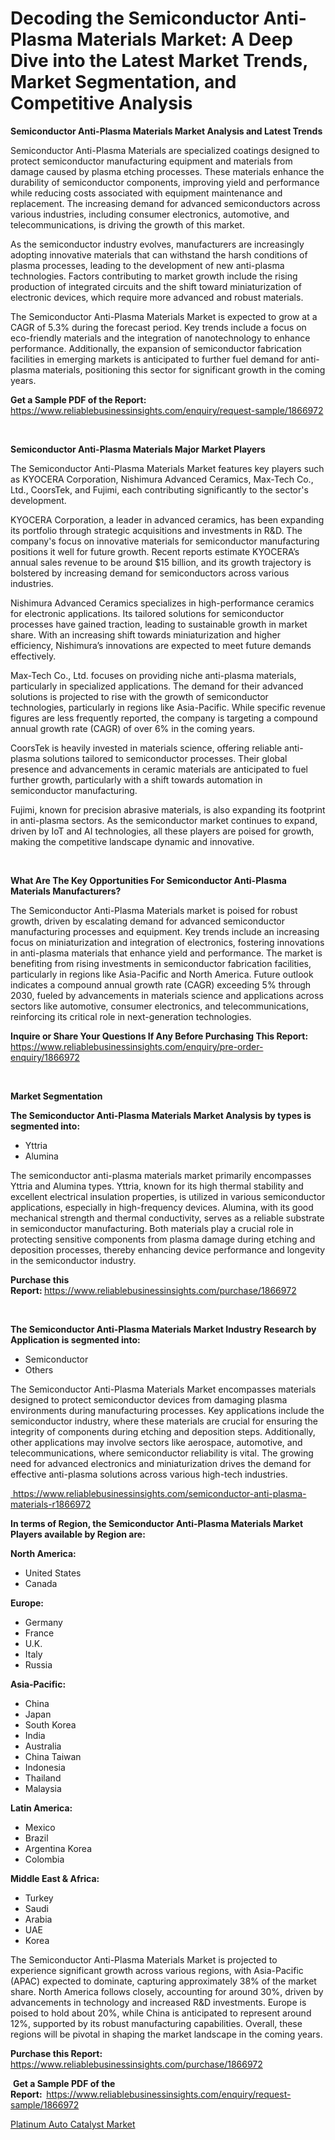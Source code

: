 <p><h1>Decoding the Semiconductor Anti-Plasma Materials Market: A Deep Dive into the Latest Market Trends, Market Segmentation, and Competitive Analysis</h1></p><p><strong>Semiconductor Anti-Plasma Materials Market Analysis and Latest Trends</strong></p>
<p><p>Semiconductor Anti-Plasma Materials are specialized coatings designed to protect semiconductor manufacturing equipment and materials from damage caused by plasma etching processes. These materials enhance the durability of semiconductor components, improving yield and performance while reducing costs associated with equipment maintenance and replacement. The increasing demand for advanced semiconductors across various industries, including consumer electronics, automotive, and telecommunications, is driving the growth of this market.</p><p>As the semiconductor industry evolves, manufacturers are increasingly adopting innovative materials that can withstand the harsh conditions of plasma processes, leading to the development of new anti-plasma technologies. Factors contributing to market growth include the rising production of integrated circuits and the shift toward miniaturization of electronic devices, which require more advanced and robust materials.</p><p>The Semiconductor Anti-Plasma Materials Market is expected to grow at a CAGR of 5.3% during the forecast period. Key trends include a focus on eco-friendly materials and the integration of nanotechnology to enhance performance. Additionally, the expansion of semiconductor fabrication facilities in emerging markets is anticipated to further fuel demand for anti-plasma materials, positioning this sector for significant growth in the coming years.</p></p>
<p><strong>Get a Sample PDF of the Report:&nbsp;</strong> <a href="https://www.reliablebusinessinsights.com/enquiry/request-sample/1866972?utm_campaign=2094&utm_medium=2&utm_source=Github&utm_content=ia&utm_term=04022025&utm_id=semiconductor-anti-plasma-materials">https://www.reliablebusinessinsights.com/enquiry/request-sample/1866972</a></p>
<p>&nbsp;</p>
<p><strong>Semiconductor Anti-Plasma Materials Major Market Players</strong></p>
<p><p>The Semiconductor Anti-Plasma Materials Market features key players such as KYOCERA Corporation, Nishimura Advanced Ceramics, Max-Tech Co., Ltd., CoorsTek, and Fujimi, each contributing significantly to the sector's development.</p><p>KYOCERA Corporation, a leader in advanced ceramics, has been expanding its portfolio through strategic acquisitions and investments in R&D. The company's focus on innovative materials for semiconductor manufacturing positions it well for future growth. Recent reports estimate KYOCERA’s annual sales revenue to be around $15 billion, and its growth trajectory is bolstered by increasing demand for semiconductors across various industries.</p><p>Nishimura Advanced Ceramics specializes in high-performance ceramics for electronic applications. Its tailored solutions for semiconductor processes have gained traction, leading to sustainable growth in market share. With an increasing shift towards miniaturization and higher efficiency, Nishimura’s innovations are expected to meet future demands effectively.</p><p>Max-Tech Co., Ltd. focuses on providing niche anti-plasma materials, particularly in specialized applications. The demand for their advanced solutions is projected to rise with the growth of semiconductor technologies, particularly in regions like Asia-Pacific. While specific revenue figures are less frequently reported, the company is targeting a compound annual growth rate (CAGR) of over 6% in the coming years.</p><p>CoorsTek is heavily invested in materials science, offering reliable anti-plasma solutions tailored to semiconductor processes. Their global presence and advancements in ceramic materials are anticipated to fuel further growth, particularly with a shift towards automation in semiconductor manufacturing.</p><p>Fujimi, known for precision abrasive materials, is also expanding its footprint in anti-plasma sectors. As the semiconductor market continues to expand, driven by IoT and AI technologies, all these players are poised for growth, making the competitive landscape dynamic and innovative.</p></p>
<p>&nbsp;</p>
<p><strong>What Are The Key Opportunities For Semiconductor Anti-Plasma Materials Manufacturers?</strong></p>
<p><p>The Semiconductor Anti-Plasma Materials market is poised for robust growth, driven by escalating demand for advanced semiconductor manufacturing processes and equipment. Key trends include an increasing focus on miniaturization and integration of electronics, fostering innovations in anti-plasma materials that enhance yield and performance. The market is benefiting from rising investments in semiconductor fabrication facilities, particularly in regions like Asia-Pacific and North America. Future outlook indicates a compound annual growth rate (CAGR) exceeding 5% through 2030, fueled by advancements in materials science and applications across sectors like automotive, consumer electronics, and telecommunications, reinforcing its critical role in next-generation technologies.</p></p>
<p><strong>Inquire or Share Your Questions If Any Before Purchasing This Report:</strong> <a href="https://www.reliablebusinessinsights.com/enquiry/pre-order-enquiry/1866972?utm_campaign=2094&utm_medium=2&utm_source=Github&utm_content=ia&utm_term=04022025&utm_id=semiconductor-anti-plasma-materials">https://www.reliablebusinessinsights.com/enquiry/pre-order-enquiry/1866972</a></p>
<p>&nbsp;</p>
<p><strong>Market Segmentation</strong></p>
<p><strong>The Semiconductor Anti-Plasma Materials Market Analysis by types is segmented into:</strong></p>
<p><ul><li>Yttria</li><li>Alumina</li></ul></p>
<p><p>The semiconductor anti-plasma materials market primarily encompasses Yttria and Alumina types. Yttria, known for its high thermal stability and excellent electrical insulation properties, is utilized in various semiconductor applications, especially in high-frequency devices. Alumina, with its good mechanical strength and thermal conductivity, serves as a reliable substrate in semiconductor manufacturing. Both materials play a crucial role in protecting sensitive components from plasma damage during etching and deposition processes, thereby enhancing device performance and longevity in the semiconductor industry.</p></p>
<p><strong>Purchase this Report:&nbsp;</strong><a href="https://www.reliablebusinessinsights.com/purchase/1866972?utm_campaign=2094&utm_medium=2&utm_source=Github&utm_content=ia&utm_term=04022025&utm_id=semiconductor-anti-plasma-materials">https://www.reliablebusinessinsights.com/purchase/1866972</a></p>
<p>&nbsp;</p>
<p><strong>The Semiconductor Anti-Plasma Materials Market Industry Research by Application is segmented into:</strong></p>
<p><ul><li>Semiconductor</li><li>Others</li></ul></p>
<p><p>The Semiconductor Anti-Plasma Materials Market encompasses materials designed to protect semiconductor devices from damaging plasma environments during manufacturing processes. Key applications include the semiconductor industry, where these materials are crucial for ensuring the integrity of components during etching and deposition steps. Additionally, other applications may involve sectors like aerospace, automotive, and telecommunications, where semiconductor reliability is vital. The growing need for advanced electronics and miniaturization drives the demand for effective anti-plasma solutions across various high-tech industries.</p></p>
<p><a href="https://www.reliablebusinessinsights.com/semiconductor-anti-plasma-materials-r1866972?utm_campaign=2094&utm_medium=2&utm_source=Github&utm_content=ia&utm_term=04022025&utm_id=semiconductor-anti-plasma-materials">&nbsp;https://www.reliablebusinessinsights.com/semiconductor-anti-plasma-materials-r1866972</a></p>
<p><strong>In terms of Region, the Semiconductor Anti-Plasma Materials Market Players available by Region are:</strong></p>
<p>
    <p> <strong> North America: </strong>
        <ul>
            <li>United States</li>
            <li>Canada</li>
        </ul>
        </p> 
    <p> <strong> Europe: </strong>
        <ul>
            <li>Germany</li>
            <li>France</li>
            <li>U.K.</li>
            <li>Italy</li>
            <li>Russia</li>
        </ul>
        </p> 
    <p> <strong> Asia-Pacific: </strong>
        <ul>
            <li>China</li>
            <li>Japan</li>
            <li>South Korea</li>
            <li>India</li>
            <li>Australia</li>
            <li>China Taiwan</li>
            <li>Indonesia</li>
            <li>Thailand</li>
            <li>Malaysia</li>
        </ul>
        </p> 
    <p> <strong> Latin America: </strong>
        <ul>
            <li>Mexico</li>
            <li>Brazil</li>
            <li>Argentina Korea</li>
            <li>Colombia</li>
        </ul>
        </p> 
    <p> <strong> Middle East & Africa: </strong>
        <ul>
            <li>Turkey</li>
            <li>Saudi</li>
            <li>Arabia</li>
            <li>UAE</li>
            <li>Korea</li>
        </ul>
    </p>
    </p>
<p><p>The Semiconductor Anti-Plasma Materials Market is projected to experience significant growth across various regions, with Asia-Pacific (APAC) expected to dominate, capturing approximately 38% of the market share. North America follows closely, accounting for around 30%, driven by advancements in technology and increased R&D investments. Europe is poised to hold about 20%, while China is anticipated to represent around 12%, supported by its robust manufacturing capabilities. Overall, these regions will be pivotal in shaping the market landscape in the coming years.</p></p>
<p><strong>Purchase this Report: </strong><a href="https://www.reliablebusinessinsights.com/purchase/1866972?utm_campaign=2094&utm_medium=2&utm_source=Github&utm_content=ia&utm_term=04022025&utm_id=semiconductor-anti-plasma-materials">https://www.reliablebusinessinsights.com/purchase/1866972</a></p>
<p>&nbsp;<strong>Get a Sample PDF of the Report:&nbsp;&nbsp;</strong><a href="https://www.reliablebusinessinsights.com/enquiry/request-sample/1866972?utm_campaign=2094&utm_medium=2&utm_source=Github&utm_content=ia&utm_term=04022025&utm_id=semiconductor-anti-plasma-materials">https://www.reliablebusinessinsights.com/enquiry/request-sample/1866972</a></p>
<p><strong></strong></p>
<p><p><a href="https://github.com/DixieGrimes/Market-Research-Report-List-1/blob/main/platinum-auto-catalyst-market.md?utm_campaign=2094&utm_medium=2&utm_source=Github&utm_content=ia&utm_term=04022025&utm_id=semiconductor-anti-plasma-materials">Platinum Auto Catalyst Market</a></p></p>